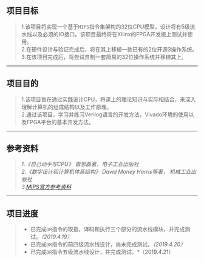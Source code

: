 ## **项目目标**
>1.该项目将实现一个基于`MIPS`指令集架构的32位CPU模型，设计将有5级流水线以及必须的IO接口。该项目最终将在Xilinx的FPGA开发板上测试并使用。  
>2.在硬件设计与验证完成后，将在其上移植一款已有的2位开源3操作系统。  
>3.在该项目完成后，将尝试自制一套简易的32位操作系统并移植其上。 
---- 
## **项目目的**
>1.该项目旨在通过实践设计CPU，将课上的理论知识与实际相结合，来深入理解计算机的组成结构以及工作原理。  
>2.通过该项目，学习并练习Verilog语言的开发方法，Vivado环境的使用以及FPGA平台的基本开发方法。 
----
## **参考资料**
>*1.《自己动手写CPU》 雷思磊著，电子工业出版社*  
>*2.《数字设计和计算机体系结构》 David Money Harris等著， 机械工业出版社*  
>*3.[MIPS官方参考资料](https://www.mips.com/products/architectures/mips32-2/)*  
----
## **项目进度**
>* 已完成`OR`指令的取指，译码和执行三个部分的流水线模块，并完成测试。*（2019.4.19）*  
>* 已完成`OR`指令的前四级流水线设计，尚未完成测试。*（2019.4.20）*  
>* 已完成`OR`指令五级流水线设计，并完成测试。*（2019.4.21）  